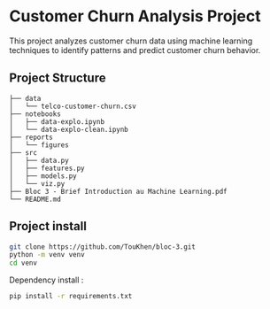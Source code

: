 # Customer Churn Analysis Project

This project analyzes customer churn data using machine learning techniques to
identify patterns and predict customer churn behavior.

## Project Structure
```
├── data
│   └── telco-customer-churn.csv
├── notebooks
│   ├── data-explo.ipynb
│   └── data-explo-clean.ipynb
├── reports
│   └── figures
├── src
│   ├── data.py
│   ├── features.py
│   ├── models.py
│   └── viz.py
├── Bloc 3 - Brief Introduction au Machine Learning.pdf
└── README.md
```

## Project install
```bash
git clone https://github.com/TouKhen/bloc-3.git
python -m venv venv
cd venv
```

Dependency install :
```bash
pip install -r requirements.txt
```